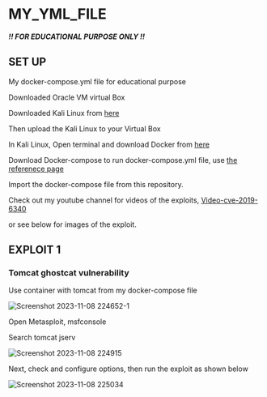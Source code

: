 # MY_YML_FILE


***!! FOR EDUCATIONAL PURPOSE ONLY !!***

## SET UP

My docker-compose.yml file for educational purpose

Downloaded Oracle VM virtual Box

Downloaded Kali Linux from [here](https://www.kali.org/get-kali/#kali-virtual-machines)

Then upload the Kali Linux to your Virtual Box

In Kali Linux, Open terminal and download Docker from [here](https://www.kali.org/docs/containers/installing-docker-on-kali/)

Download Docker-compose to run docker-compose.yml file, use [the referenece page](https://docs.docker.com/compose/install/linux/)

Import the docker-compose file from this repository.

Check out my youtube channel for videos of the exploits, [Video-cve-2019-6340](https://youtu.be/cwidnc2bmRE?si=5HTmwE9flUTuSxeR)

or see below for images of the exploit.

## EXPLOIT 1 

### Tomcat ghostcat vulnerability

Use container with tomcat from my docker-compose file 

![Screenshot 2023-11-08 224652-1](https://github.com/fara-jav/My_YML_File/assets/149855687/284b309e-07e4-4d7f-94a8-9c29e5c95deb)

Open Metasploit, msfconsole 

Search tomcat jserv

![Screenshot 2023-11-08 224915](https://github.com/fara-jav/My_YML_File/assets/149855687/64f82e1e-3312-4146-bc40-c9e312943dfe)

Next, check and configure options, then run the exploit as shown below 

![Screenshot 2023-11-08 225034](https://github.com/fara-jav/My_YML_File/assets/149855687/19467679-b91c-40b9-9123-51d937921938)





